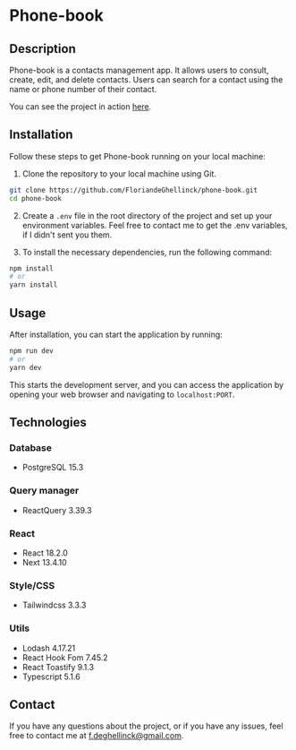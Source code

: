 # Phone-book

## Description

Phone-book is a contacts management app. It allows users to consult, create, edit, and delete contacts. Users can search for a contact using the name or phone number of their contact.

You can see the project in action [here](https://phone-book-fdg.vercel.app/).

## Installation

Follow these steps to get Phone-book running on your local machine:

1. Clone the repository to your local machine using Git.

```bash
git clone https://github.com/FloriandeGhellinck/phone-book.git
cd phone-book
```

2. Create a `.env` file in the root directory of the project and set up your environment variables. Feel free to contact me to get the .env variables, if I didn't sent you them.

3. To install the necessary dependencies, run the following command:

```bash
npm install
# or
yarn install
```

## Usage

After installation, you can start the application by running:

```bash
npm run dev
# or
yarn dev
```

This starts the development server, and you can access the application by opening your web browser and navigating to `localhost:PORT`.

## Technologies

### Database

- PostgreSQL 15.3

### Query manager

- ReactQuery 3.39.3

### React

- React 18.2.0
- Next 13.4.10

### Style/CSS

- Tailwindcss 3.3.3

### Utils

- Lodash 4.17.21
- React Hook Fom 7.45.2
- React Toastify 9.1.3
- Typescript 5.1.6

## Contact

If you have any questions about the project, or if you have any issues, feel free to contact me at f.deghellinck@gmail.com.

